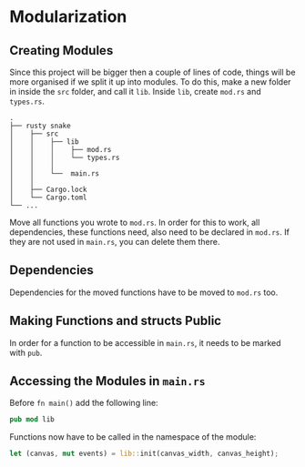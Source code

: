 # Modularization

## Creating Modules

Since this project will be bigger then  a couple of lines of code, things will be more organised if we split it up into modules. To do this, make a new folder in inside the `src` folder, and call it `lib`. Inside `lib`, create `mod.rs` and `types.rs`.

```plain
.
├── rusty snake
│    ├── src
│    │    ├── lib
│    │    │    ├── mod.rs
│    │    │    └── types.rs
│    │    │
│    │    └──  main.rs
│    │
│    ├── Cargo.lock
│    └── Cargo.toml
└── ...
```

Move all functions you wrote to `mod.rs`. In order for this to work, all dependencies, these functions need, also need to be declared in `mod.rs`. If they are not used in `main.rs`, you can delete them there.

## Dependencies

Dependencies for the moved functions have to be moved to `mod.rs` too.

## Making Functions and structs Public

In order for a function to be accessible in `main.rs`, it needs to be marked with `pub`.

## Accessing the Modules in `main.rs`

Before `fn main()` add the following line:

```rust
pub mod lib
```

Functions now have to be called in the namespace of the module:

```rust
let (canvas, mut events) = lib::init(canvas_width, canvas_height);
```
